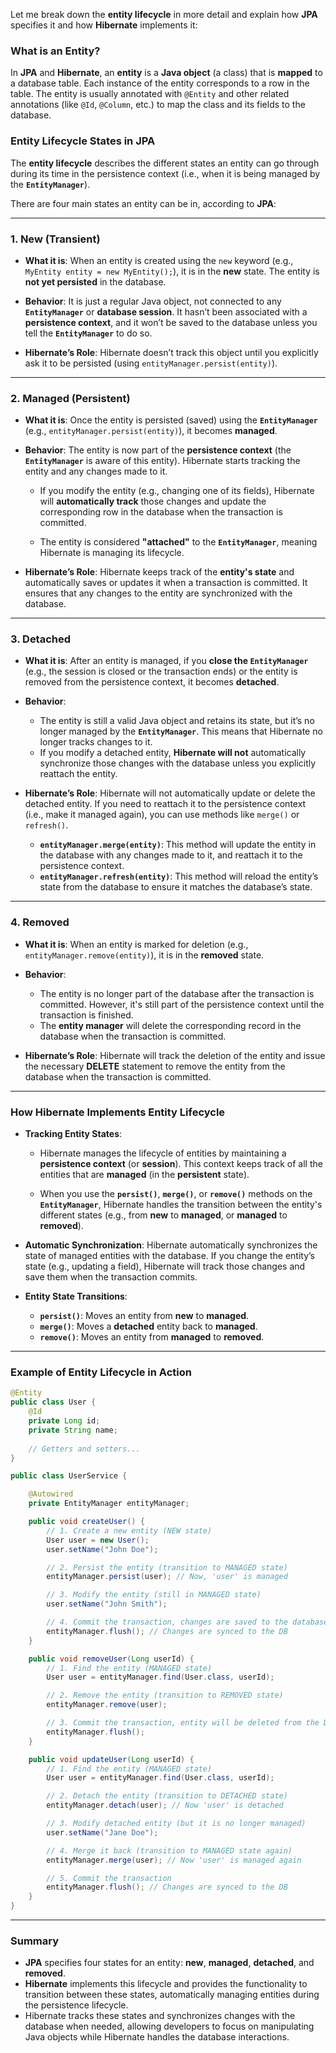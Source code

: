 Let me break down the **entity lifecycle** in more detail and explain how **JPA** specifies it and how **Hibernate** implements it:

### **What is an Entity?**
In **JPA** and **Hibernate**, an **entity** is a **Java object** (a class) that is **mapped** to a database table. Each instance of the entity corresponds to a row in the table. The entity is usually annotated with `@Entity` and other related annotations (like `@Id`, `@Column`, etc.) to map the class and its fields to the database.

### **Entity Lifecycle States in JPA**
The **entity lifecycle** describes the different states an entity can go through during its time in the persistence context (i.e., when it is being managed by the **`EntityManager`**).

There are four main states an entity can be in, according to **JPA**:

---

### 1. **New (Transient)**
- **What it is**: When an entity is created using the `new` keyword (e.g., `MyEntity entity = new MyEntity();`), it is in the **new** state. The entity is **not yet persisted** in the database.
  
- **Behavior**: It is just a regular Java object, not connected to any **`EntityManager`** or **database session**. It hasn’t been associated with a **persistence context**, and it won’t be saved to the database unless you tell the **`EntityManager`** to do so.

- **Hibernate’s Role**: Hibernate doesn’t track this object until you explicitly ask it to be persisted (using `entityManager.persist(entity)`).

---

### 2. **Managed (Persistent)**
- **What it is**: Once the entity is persisted (saved) using the **`EntityManager`** (e.g., `entityManager.persist(entity)`), it becomes **managed**.
  
- **Behavior**: The entity is now part of the **persistence context** (the **`EntityManager`** is aware of this entity). Hibernate starts tracking the entity and any changes made to it.
  
  - If you modify the entity (e.g., changing one of its fields), Hibernate will **automatically track** those changes and update the corresponding row in the database when the transaction is committed.
  
  - The entity is considered **"attached"** to the **`EntityManager`**, meaning Hibernate is managing its lifecycle.

- **Hibernate’s Role**: Hibernate keeps track of the **entity's state** and automatically saves or updates it when a transaction is committed. It ensures that any changes to the entity are synchronized with the database.

---

### 3. **Detached**
- **What it is**: After an entity is managed, if you **close the `EntityManager`** (e.g., the session is closed or the transaction ends) or the entity is removed from the persistence context, it becomes **detached**.

- **Behavior**: 
  - The entity is still a valid Java object and retains its state, but it’s no longer managed by the **`EntityManager`**. This means that Hibernate no longer tracks changes to it.
  - If you modify a detached entity, **Hibernate will not** automatically synchronize those changes with the database unless you explicitly reattach the entity.
  
- **Hibernate’s Role**: Hibernate will not automatically update or delete the detached entity. If you need to reattach it to the persistence context (i.e., make it managed again), you can use methods like `merge()` or `refresh()`.

  - **`entityManager.merge(entity)`**: This method will update the entity in the database with any changes made to it, and reattach it to the persistence context.
  - **`entityManager.refresh(entity)`**: This method will reload the entity’s state from the database to ensure it matches the database’s state.

---

### 4. **Removed**
- **What it is**: When an entity is marked for deletion (e.g., `entityManager.remove(entity)`), it is in the **removed** state.
  
- **Behavior**: 
  - The entity is no longer part of the database after the transaction is committed. However, it's still part of the persistence context until the transaction is finished.
  - The **entity manager** will delete the corresponding record in the database when the transaction is committed.
  
- **Hibernate’s Role**: Hibernate will track the deletion of the entity and issue the necessary **DELETE** statement to remove the entity from the database when the transaction is committed.

---

### **How Hibernate Implements Entity Lifecycle**

- **Tracking Entity States**: 
  - Hibernate manages the lifecycle of entities by maintaining a **persistence context** (or **session**). This context keeps track of all the entities that are **managed** (in the **persistent** state).
  
  - When you use the **`persist()`**, **`merge()`**, or **`remove()`** methods on the **`EntityManager`**, Hibernate handles the transition between the entity's different states (e.g., from **new** to **managed**, or **managed** to **removed**).

- **Automatic Synchronization**: Hibernate automatically synchronizes the state of managed entities with the database. If you change the entity’s state (e.g., updating a field), Hibernate will track those changes and save them when the transaction commits.

- **Entity State Transitions**:
  - **`persist()`**: Moves an entity from **new** to **managed**.
  - **`merge()`**: Moves a **detached** entity back to **managed**.
  - **`remove()`**: Moves an entity from **managed** to **removed**.

---

### **Example of Entity Lifecycle in Action**

```java
@Entity
public class User {
    @Id
    private Long id;
    private String name;
    
    // Getters and setters...
}

public class UserService {

    @Autowired
    private EntityManager entityManager;

    public void createUser() {
        // 1. Create a new entity (NEW state)
        User user = new User();
        user.setName("John Doe");

        // 2. Persist the entity (transition to MANAGED state)
        entityManager.persist(user); // Now, 'user' is managed

        // 3. Modify the entity (still in MANAGED state)
        user.setName("John Smith");

        // 4. Commit the transaction, changes are saved to the database
        entityManager.flush(); // Changes are synced to the DB
    }

    public void removeUser(Long userId) {
        // 1. Find the entity (MANAGED state)
        User user = entityManager.find(User.class, userId);

        // 2. Remove the entity (transition to REMOVED state)
        entityManager.remove(user);

        // 3. Commit the transaction, entity will be deleted from the DB
        entityManager.flush();
    }

    public void updateUser(Long userId) {
        // 1. Find the entity (MANAGED state)
        User user = entityManager.find(User.class, userId);

        // 2. Detach the entity (transition to DETACHED state)
        entityManager.detach(user); // Now 'user' is detached

        // 3. Modify detached entity (but it is no longer managed)
        user.setName("Jane Doe");

        // 4. Merge it back (transition to MANAGED state again)
        entityManager.merge(user); // Now 'user' is managed again

        // 5. Commit the transaction
        entityManager.flush(); // Changes are synced to the DB
    }
}
```

---

### **Summary**
- **JPA** specifies four states for an entity: **new**, **managed**, **detached**, and **removed**.
- **Hibernate** implements this lifecycle and provides the functionality to transition between these states, automatically managing entities during the persistence lifecycle.
- Hibernate tracks these states and synchronizes changes with the database when needed, allowing developers to focus on manipulating Java objects while Hibernate handles the database interactions.
